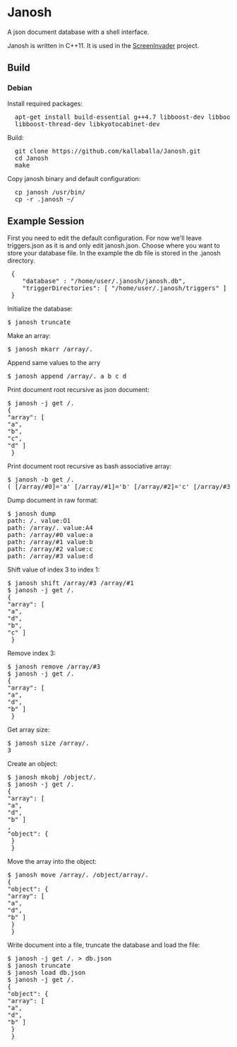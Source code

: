 Janosh
======

A json document database with a shell interface.

Janosh is written in C++11. It is used in the [ScreenInvader](https://github.com/Metalab/ScreenInvader) project.

## Build

### Debian

Install required packages:
<pre>
  apt-get install build-essential g++4.7 libboost-dev libboost-filesystem-dev libboost-system-dev \
  libboost-thread-dev libkyotocabinet-dev
</pre>

Build:
<pre>
  git clone https://github.com/kallaballa/Janosh.git
  cd Janosh
  make
</pre>

Copy janosh binary and default configuration:
<pre>
  cp janosh /usr/bin/
  cp -r .janosh ~/
</pre>

## Example Session

First you need to edit the default configuration. For now we'll leave triggers.json as it is and only edit janosh.json.
Choose where you want to store your database file. In the example the db file is stored in the .janosh directory.

<pre>
 {
    "database" : "/home/user/.janosh/janosh.db",   
    "triggerDirectories": [ "/home/user/.janosh/triggers" ] 
 }
</pre>

Initialize the database:

<pre>
$ janosh truncate
</pre>

Make an array:

<pre>
$ janosh mkarr /array/.
</pre>

Append same values to the arry

<pre>
$ janosh append /array/. a b c d
</pre>

Print document root recursive as json document:
<pre>
$ janosh -j get /.
{ 
"array": [ 
"a",
"b",
"c",
"d" ] 
 } 
</pre>

Print document root recursive as bash associative array:
<pre>
$ janosh -b get /.
( [/array/#0]='a' [/array/#1]='b' [/array/#2]='c' [/array/#3]='d' )
</pre>

Dump document in raw format:
<pre>
$ janosh dump
path: /. value:O1
path: /array/. value:A4
path: /array/#0 value:a
path: /array/#1 value:b
path: /array/#2 value:c
path: /array/#3 value:d
</pre>

Shift value of index 3 to index 1:
<pre>
$ janosh shift /array/#3 /array/#1
$ janosh -j get /.
{ 
"array": [ 
"a",
"d",
"b",
"c" ] 
 } 
</pre>

Remove index 3:
<pre>
$ janosh remove /array/#3
$ janosh -j get /.
{ 
"array": [ 
"a",
"d",
"b" ] 
 } 
</pre>

Get array size:
<pre>
$ janosh size /array/.
3
</pre>

Create an object:
<pre>
$ janosh mkobj /object/.
$ janosh -j get /.
{ 
"array": [ 
"a",
"d",
"b" ] 
,
"object": { 
 } 
 }
</pre>

Move the array into the object:
<pre>
$ janosh move /array/. /object/array/.
{ 
"object": { 
"array": [ 
"a",
"d",
"b" ] 
 } 
 } 
</pre>

Write document into a file, truncate the database and load the file:
<pre>
$ janosh -j get /. > db.json
$ janosh truncate
$ janosh load db.json
$ janosh -j get /.
{
"object": {
"array": [
"a",
"d",
"b" ]
 }
 }
</pre>

